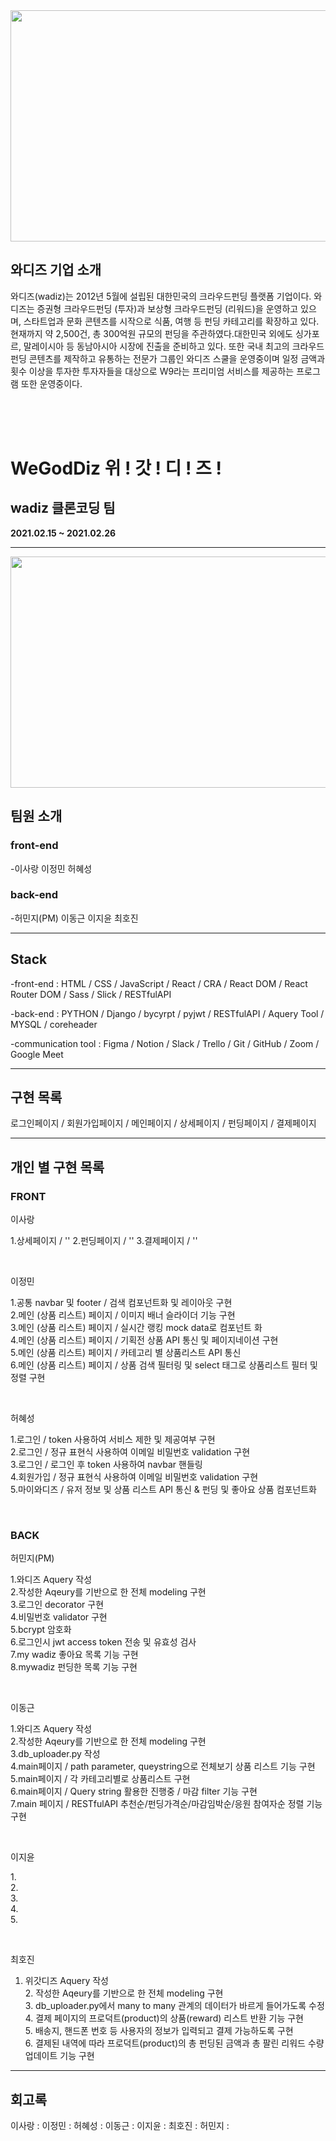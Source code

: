 <img src="/images/Group 3.png" width="700" height="370">

## 와디즈 기업 소개

와디즈(wadiz)는 2012년 5월에 설립된 대한민국의 크라우드펀딩 플랫폼 기업이다.
와디즈는 증권형 크라우드펀딩 (투자)과 보상형 크라우드펀딩 (리워드)을 운영하고 있으며, 스타트업과 문화 콘텐츠를 시작으로 식품, 여행 등 펀딩 카테고리를 확장하고 있다. 현재까지 약 2,500건, 총 300억원 규모의 펀딩을 주관하였다.대한민국 외에도 싱가포르, 말레이시아 등 동남아시아 시장에 진출을 준비하고 있다. 또한 국내 최고의 크라우드 펀딩 콘텐츠를 제작하고 유통하는 전문가 그룹인 와디즈 스쿨을 운영중이며 일정 금액과 횟수 이상을 투자한 투자자들을 대상으로 W9라는 프리미엄 서비스를 제공하는 프로그램 또한 운영중이다.

<br>
<br>
<br>

# WeGodDiz 위 ! 갓 ! 디 ! 즈 !

## wadiz 클론코딩 팀

**2021.02.15 ~ 2021.02.26**

---

<img src="/images/wegotdizteam.jpg" width="700" height="370">

## 팀원 소개

### front-end

-이사랑 이정민 허혜성

### back-end

-허민지(PM) 이동근 이지윤 최호진

---

## Stack

-front-end : HTML / CSS / JavaScript / React / CRA / React DOM / React Router DOM / Sass / Slick / RESTfulAPI

-back-end : PYTHON / Django / bycyrpt / pyjwt / RESTfulAPI / Aquery Tool / MYSQL / coreheader

-communication tool : Figma / Notion / Slack / Trello / Git / GitHub / Zoom / Google Meet

---

## 구현 목록

로그인페이지 / 회원가입페이지 / 메인페이지 / 상세페이지 / 펀딩페이지 / 결제페이지

---

## 개인 별 구현 목록

### FRONT

이사랑

1.상세페이지 / '' 2.펀딩페이지 / '' 3.결제페이지 / ''

<br>

이정민

1.공통 navbar 및 footer / 검색 컴포넌트화 및 레이아웃 구현 <br> 2.메인 (상품 리스트) 페이지 / 이미지 배너 슬라이더 기능 구현 <br> 3.메인 (상품 리스트) 페이지 / 실시간 랭킹 mock data로 컴포넌트 화 <br> 4.메인 (상품 리스트) 페이지 / 기획전 상품 API 통신 및 페이지네이션 구현 <br> 5.메인 (상품 리스트) 페이지 / 카테고리 별 상품리스트 API 통신 <br> 6.메인 (상품 리스트) 페이지 / 상품 검색 필터링 및 select 태그로 상품리스트 필터 및 정렬 구현 <br>

<br>

허혜성

1.로그인 / token 사용하여 서비스 제한 및 제공여부 구현<br>2.로그인 / 정규 표현식 사용하여 이메일 비밀번호 validation 구현<br>3.로그인 / 로그인 후 token 사용하여 navbar 핸들링<br> 4.회원가입 / 정규 표현식 사용하여 이메일 비밀번호 validation 구현<br>5.마이와디즈 / 유저 정보 및 상품 리스트 API 통신 & 펀딩 및 좋아요 상품 컴포넌트화

<br>

### BACK

허민지(PM)

1.와디즈 Aquery 작성<br>2.작성한 Aqeury를 기반으로 한 전체 modeling 구현<br>3.로그인 decorator 구현<br>4.비밀번호 validator 구현<br>5.bcrypt 암호화<br>6.로그인시 jwt access token 전송 및 유효성 검사<br>7.my wadiz 좋아요 목록 기능 구현<br>8.mywadiz 펀딩한 목록 기능 구현

<br>

이동근

1.와디즈 Aquery 작성 <br>2.작성한 Aqeury를 기반으로 한 전체 modeling 구현<br>3.db_uploader.py 작성 <br>4.main페이지 / path parameter, queystring으로 전체보기 상품 리스트 기능 구현 <br>5.main페이지 / 각 카테고리별로 상품리스트 구현 <br>6.main페이지 / Query string 활용한 진행중 / 마감 filter 기능 구현 <br>7.main 페이지 / RESTfulAPI 추천순/펀딩가격순/마감임박순/응원 참여자순 정렬 기능 구현

<br>

이지윤

1.<br> 2.<br> 3.<br> 4.<br> 5.<br>

<br>

최호진

1. 위갓디즈 Aquery 작성<br> 2. 작성한 Aqeury를 기반으로 한 전체 modeling 구현<br> 3. db_uploader.py에서 many to many 관계의 데이터가 바르게 들어가도록 수정 <br> 4. 결제 페이지의 프로덕트(product)의 상품(reward) 리스트 반환 기능 구현<br> 5. 배송지, 핸드폰 번호 등 사용자의 정보가 입력되고 결제 가능하도록 구현<br> 6. 결제된 내역에 따라 프로덕트(product)의 총 펀딩된 금액과 총 팔린 리워드 수량 업데이트 기능 구현<br>

---

## 회고록

이사랑 :
이정민 :
허혜성 :
이동근 :
이지윤 :
최호진 :
허민지 :
